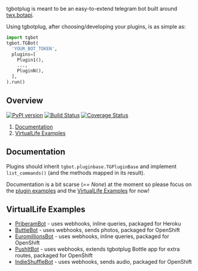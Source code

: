 tgbotplug is meant to be an easy-to-extend telegram bot built around [twx.botapi](https://github.com/datamachine/twx.botapi).

Using tgbotplug, after choosing/developing your plugins, is as simple as:

```python
import tgbot
tgbot.TGBot(
  'YOUR_BOT_TOKEN',
  plugins=[
    Plugin1(),
    ...,
    PluginN(),
  ],
).run()
```

## Overview
[![PyPI version](https://badge.fury.io/py/tgbotplug.svg)](https://badge.fury.io/py/tgbotplug) [![Build Status](https://travis-ci.org/fopina/tgbotplug.svg?branch=master)](https://travis-ci.org/fopina/tgbotplug) [![Coverage Status](https://coveralls.io/repos/fopina/tgbotplug/badge.svg?branch=master&service=github)](https://coveralls.io/github/fopina/tgbotplug?branch=master)

1. [Documentation](#documentation)
2. [VirtualLife Examples](#virtuallife-examples)

## Documentation

Plugins should inherit `tgbot.pluginbase.TGPluginBase` and implement `list_commands()` (and the methods mapped in its result).

Documentation is a bit scarse (*== None*) at the moment so please focus on the [plugin examples](https://github.com/fopina/tgbotplug/tree/master/plugin_examples) and the [VirtualLife Examples](#virtuallife-examples) for now!

## VirtualLife Examples

* [PriberamBot](http://fopina.github.io/tgbot-priberambot) - uses webhooks, inline queries, packaged for Heroku
* [ButtieBot](http://fopina.github.io/tgbot-buttiebot) - uses webhooks, sends photos, packaged for OpenShift
* [EuromillionsBot](http://fopina.github.io/tgbot-euromillionsbot) - uses webhooks, inline queries, packaged for OpenShift
* [PushItBot](http://fopina.github.io/tgbot-pushitbot) - uses webhooks, extends tgbotplug Bottle app for extra routes, packaged for OpenShift
* [IndieShuffleBot](http://pmpfl.github.io/indieshufflebot) - uses webhooks, sends audio, packaged for OpenShift
